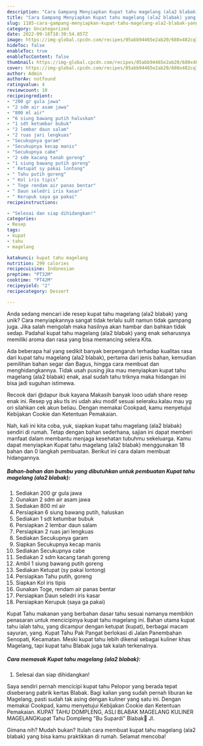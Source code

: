 ```yaml
---
description: "Cara Gampang Menyiapkan Kupat tahu magelang (ala2 blabak) yang Bisa Manjain Lidah"
title: "Cara Gampang Menyiapkan Kupat tahu magelang (ala2 blabak) yang Bisa Manjain Lidah"
slug: 1185-cara-gampang-menyiapkan-kupat-tahu-magelang-ala2-blabak-yang-bisa-manjain-lidah
category: Uncategorized
date: 2022-09-16T18:39:54.857Z
image: https://img-global.cpcdn.com/recipes/05abb94465e2ab20/680x482cq70/kupat-tahu-magelang-ala2-blabak-foto-resep-utama.jpg
hideToc: false
enableToc: true
enableTocContent: false
thumbnail: https://img-global.cpcdn.com/recipes/05abb94465e2ab20/680x482cq70/kupat-tahu-magelang-ala2-blabak-foto-resep-utama.jpg
cover: https://img-global.cpcdn.com/recipes/05abb94465e2ab20/680x482cq70/kupat-tahu-magelang-ala2-blabak-foto-resep-utama.jpg
author: Admin
authorAv: notfound
ratingvalue: 4
reviewcount: 10
recipeingredient:
- "200 gr gula jawa"
- "2 sdm air asam jawa"
- "800 ml air"
- "6 siung bawang putih haluskan"
- "1 sdt ketumbar bubuk"
- "2 lembar daun salam"
- "2 ruas jari lengkuas"
- "Secukupnya garam"
- "Secukupnya kecap manis"
- "Secukupnya cabe"
- "2 sdm kacang tanah goreng"
- "1 siung bawang putih goreng"
- " Ketupat sy pakai lontong"
- " Tahu putih goreng"
- " Kol iris tipis"
- " Toge rendam air panas bentar"
- " Daun seledri iris kasar"
- " Kerupuk saya ga pakai"
recipeinstructions:

- "Selesai dan siap dihidangkan!"
categories:
- Resep
tags:
- kupat
- tahu
- magelang

katakunci: kupat tahu magelang 
nutrition: 299 calories
recipecuisine: Indonesian
preptime: "PT32M"
cooktime: "PT42M"
recipeyield: "2"
recipecategory: Dessert

---
```





Anda sedang mencari ide resep kupat tahu magelang (ala2 blabak) yang unik? Cara menyiapkannya sangat tidak terlalu sulit namun tidak gampang juga. Jika salah mengolah maka hasilnya akan hambar dan bahkan tidak sedap. Padahal kupat tahu magelang (ala2 blabak) yang enak seharusnya memiliki aroma dan rasa yang bisa memancing selera Kita.





Ada beberapa hal yang sedikit banyak berpengaruh terhadap kualitas rasa dari kupat tahu magelang (ala2 blabak), pertama dari jenis bahan, kemudian pemilihan bahan segar dan Bagus, hingga cara membuat dan menghidangkannya. Tidak usah pusing jika mau menyiapkan kupat tahu magelang (ala2 blabak) enak,      asal sudah tahu triknya maka hidangan ini bisa jadi suguhan istimewa.














Recook dari @dapur ibuk kayana Makasih banyak looo udah share resep enak ini. Resep yg aku tls ini udah aku modif sesuai seleraku.kalau mau yg ori silahkan cek akun beliau. Dengan memakai Cookpad, kamu menyetujui Kebijakan Cookie dan Ketentuan Pemakaian.






Nah, kali ini kita coba, yuk, siapkan kupat tahu magelang (ala2 blabak) sendiri di rumah. Tetap dengan bahan sederhana, sajian ini dapat memberi manfaat dalam membantu menjaga kesehatan tubuhmu sekeluarga. Kamu dapat menyiapkan Kupat tahu magelang (ala2 blabak) menggunakan 18 bahan dan 0 langkah pembuatan. Berikut ini cara dalam membuat hidangannya.

<!--inarticleads1-->

##### Bahan-bahan dan bumbu yang dibutuhkan untuk pembuatan Kupat tahu magelang (ala2 blabak):

1. Sediakan 200 gr gula jawa
1. Gunakan 2 sdm air asam jawa
1. Sediakan 800 ml air
1. Persiapkan 6 siung bawang putih, haluskan
1. Sediakan 1 sdt ketumbar bubuk
1. Persiapkan 2 lembar daun salam
1. Persiapkan 2 ruas jari lengkuas
1. Sediakan Secukupnya garam
1. Siapkan Secukupnya kecap manis
1. Sediakan Secukupnya cabe
1. Sediakan 2 sdm kacang tanah goreng
1. Ambil 1 siung bawang putih goreng
1. Sediakan  Ketupat (sy pakai lontong)
1. Persiapkan  Tahu putih, goreng
1. Siapkan  Kol iris tipis
1. Gunakan  Toge, rendam air panas bentar
1. Persiapkan  Daun seledri iris kasar
1. Persiapkan  Kerupuk (saya ga pakai)


Kupat Tahu makanan yang berbahan dasar tahu sesuai namanya membikin penasaran untuk mencicipinya kupat tahu magelang ini. Bahan utama kupat tahu ialah tahu, yang dicampur dengan ketupat (kupat), berbagai macam sayuran, yang. Kupat Tahu Pak Pangat berlokasi di Jalan Panembahan Senopati, Kecamatan. Meski kupat tahu lebih dikenal sebagai kuliner khas Magelang, tapi kupat tahu Blabak juga tak kalah terkenalnya. 

<!--inarticleads2-->

##### Cara memasak Kupat tahu magelang (ala2 blabak):


1. Selesai dan siap dihidangkan!

Saya sendiri pernah mencicipi kupat tahu Pelopor yang berada tepat diseberang pabrik kertas Blabak. Bagi kalian yang sudah pernah liburan ke Magelang, pasti sudah tak asing dengan kuliner yang satu ini. Dengan memakai Cookpad, kamu menyetujui Kebijakan Cookie dan Ketentuan Pemakaian. KUPAT TAHU DOMPLENG, ASLI BLABAK MAGELANG KULINER MAGELANGKupat Tahu Dompleng &#34;Bu Supardi&#34; Blabak📍 Jl. 

Gimana nih? Mudah bukan? Itulah cara membuat kupat tahu magelang (ala2 blabak) yang bisa kamu praktikkan di rumah. Selamat mencoba!
